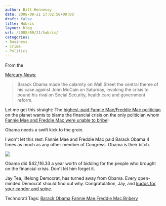 ```yaml
---
author: Bill Hennessy
date: 2008-09-21 17:02:58+00:00
draft: false
title: Hubris
layout: blog
url: /2008/09/21/hubris/
categories:
- Business
- Crime
- Politics
---
```


From the 

[Mercury News:](https://www.mercurynews.com/ci_10520255?source=most_viewed)

> Barack Obama made the calamity on Wall Street the central theme of his case against John McCain on Saturday, invoking the crisis to pound his rival on Social Security, health care and government reform.
> 
> 

Let me get this straight: The [highest-paid Fannie Mae/Freddie Mac politician](https://hennessysview.com/2008/09/15/franklin-raines-criminal-enterprise-and-barack-obama-his-accomplice/) on the planet wants to blame the financial crisis on the only politician whom [Fannie Mae and Freddie Mac were unable to bribe](https://hennessysview.com/2008/09/08/obama-the-property-of-freddiefannie-crooks/)!

Obama needs a swift kick to the groin. 

I won't let this rest: Fannie Mae and Freddie Mac paid Barack Obama 4 times as much as any other member of Congress. Obama is their bitch.

![](https://hennessysview.com/wp-content/uploads/2008/09/image-thumb1.png)


Obama did $42,116.33 a year worth of bidding for the people who brought on the financial crisis. Don't let him forget it.

Jay Tea, lifelong Democrat, has turned away from Obama. Every open-minded Democrat should find out why. Congratulation, Jay, and [kudos for your candor and spine](https://wizbangblog.com/content/2008/09/21/thats-all-i-can-stands-i-cant-stands-no-more.php). 

Technorati Tags: [Barack Obama](https://technorati.com/tags/Barack%20Obama),[Fannie Mae](https://technorati.com/tags/Fannie%20Mae),[Freddie Mac](https://technorati.com/tags/Freddie%20Mac),[Bribery](https://technorati.com/tags/Bribery)
